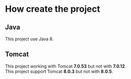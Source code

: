 # How create the project

## Java

This project use Java 8.

## Tomcat

This project working with Tomcat **7.0.53** but not with **7.0.12**.  
This project support Tomcat **8.0.3** but not with **8.0.5**.